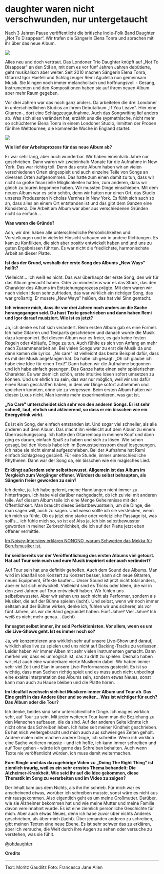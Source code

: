 # daughter waren nicht verschwunden, nur untergetaucht

Nach 3 Jahren Pause veröffentlicht die britische Indie-Folk Band Daughter „Not To Disappear“. Wir trafen die Sängerin Elena Tonra und sprachen mit ihr über das neue Album. 

<img src="/Images/Francesca Jane Allen/Daughter-2-CreditFrancescaAllen.jpg">

Alles neu und doch vertraut. Das Londoner Trio Daughter knüpft auf „Not To Disappear" an den Stil an, mit dem es vor fünf Jahren Jahren debütierte, geht musikalisch aber weiter. Seit 2010 machen Sängerin Elena Tonra, Gitarrist Igor Haefeli und Schlagzeuger Remi Aguilella nun gemeinsam Musik. Sie klingen noch immer melancholisch und hoffnungsvoll - Gesang, Instrumenten und den Kompositionen haben sie auf ihrem neuen Album aber mehr Raum gegeben. 

Vor drei Jahren war das noch ganz anders. Da arbeiteten die drei Londoner in unterschiedlichen Studios an ihrem Debutalbum „If You Leave". Hier eine Gitarren-, dort eine Schlagzeugaufnahme. Auch das Songwriting lief anders ab. Was sich alles verändert hat, erzählt uns die sypmathische, nicht mehr so schüchterne Elena Tonra in einem Londoner Studio, inmitten der Proben für ihre Welttournee, die kommende Woche in England startet.

<img src="/Images/Francesca Jane Allen/Daughter-3-CreditFrancescaAllen.jpg">

**Wie lief der Arbeitsprozess für das neue Album ab?**

Er war sehr lang, aber auch wunderbar. Wir haben eineinhalb Jahre nur geschrieben. Dann waren wir zweieinhalb Monate für die Aufnahme in New York. Das war richtig toll. Denn das erste Album haben wir an vielen verschiedenen Orten eingespielt und auch einzelne Teile von Songs an diversen Orten aufgenommen. Das hatte zum einen damit zu tun, dass wir nicht so große finanzielle Möglichkeiten hatten, zum anderen, dass wir gleich zu touren begonnen haben. Wir mussten Dinge einschieben. Mit dem neuen Album war es sehr schön, denn wir hatten nur einen Ort, das Studio unseres Produzenten Nicholas Vernhes in New York. Es fühlt sich auch so an, dass alles an einem Ort entstanden ist und das gibt dem Ganzen eine Konsistenz. Die Arbeit am Album war aber aus verschiedenen Gründen nicht so einfach…

**Was waren die Gründe?**

Ach, wir drei haben alle unterschiedliche Persönlichkeiten und Vorstellungen und in vielerlei Hinsicht schauen wir in andere Richtungen. Es kam zu Konflikten, die sich aber positiv entwickelt haben und und uns zu guten Ergebnissen führten. Es war nicht die friedlichste, harmonischste Arbeit an dieser Platte.

**Ist das der Grund, weshalb der erste Song des Albums „New Ways" heißt?**

Vielleicht… Ich weiß es nicht. Das war überhaupt der erste Song, den wir für das Album gemacht haben. Oder zu mindestens war es das Stück, das den Charakter des Albums im Entstehungsprozess prägte. Mit dem waren wir nach vielen Ideen sehr zufrieden, das war wirklich ein richtiger Song, das war großartig. Er musste „New Ways" heißen, das hat viel Sinn gemacht.

**Ich erinnere mich, dass ihr vor drei Jahren noch anders an die Sache herangegangen seid. Du hast Texte geschrieben und dann haben Remi und Igor darauf musiziert. Wie ist es jetzt?**

Ja, ich denke es hat sich verändert. Beim ersten Album gab es eine Formel. Ich habe Gitarren und Textparts geschrieben und danach wurde die Musik dazu komponiert. Bei diesem Album war es freier, es gab keine festen Regeln oder Abläufe, Dinge zu tun. Auch fühlte es sich von Anfang an mehr nach Zusammenarbeit an. Bei vielen Songs war zu erst die Musik da und dann kamen die Lyrics. „No care" ist vielleicht das beste Beispiel dafür, dass es mit der Musik angefangen hat. Da habe ich gesagt: „Oh ich glaube ich habe eine Idee für einen Text!" Dann haben wir die Aufnahme begonnen und ich habe einfach gesungen. Das Ganze hatte einen sehr spielerischen Charakter. Es war ziemlich schön, erste intuitive Ideen sofort umsetzen zu können. Und um ehrlich zu sein, das war nur möglich, weil wir uns dafür einen Raum geschaffen haben, in dem wir Dinge sofort aufnehmen und speichern konnten, ohne sie zu vergessen. Beim ersten Album hatten wir diesen Luxus nicht. Man konnte mehr experimentieren, was gut ist.

**„No Care" unterscheidet sich sehr von den anderen Songs. Er ist sehr schnell, laut, ehrlich und aktivierend, so dass er ein bisschen wie ein Energydrink wirkt.**

Es ist ein Song, der einfach entstanden ist. Und sogar viel schneller, als alle anderen auf dem Album. Das macht ihn vielleicht auf dem Album zu einem Überraschungssong. Ich hatte den Gitarrenloop in meinem Kopf und dann ging es darum, einfach Spaß zu haben und sich zu lösen. Wie schon gesagt, bei den Vocals habe ich im Bewusstseinsstrom drauf losgesungen. Ich habe sie nicht einmal aufgeschrieben. Bei der Aufnahme hat Remi einfach Schlagzeug gespielt. Für eine Stunde, immer unterschiedliche Rhythmen. Dann war der Song da, ein bisschen wie ein magisches Lied.

**Er klingt außerdem sehr selbstbewusst. Allgemein ist das Album im Vergleich zum Vorgänger offener. Würdest du selbst behaupten, als Sängerin freier geworden zu sein?**

Ich denke, ja. Ich habe gelernt, meine Handlungen nicht immer zu hinterfragen. Ich habe viel darüber nachgedacht, ob ich zu viel mit anderen teile. Auf diesem Album teile ich eine Menge Geheimnisse mit der Öffentlichkeit. Man braucht dieses Selbstbewusstsein, um die Dinge, die man sagen will, auch zu sagen. Und wieso sollte ich sie verstecken, wenn ich mich so fühle. Ob es jetzt eine starke oder verletzliche Passage ist, was soll's… ich fühle mich so, so ist es! Also ja, ich bin selbstbewusster geworden in meiner Zerbrechlichkeit, die ich auf der Platte jetzt eben offener vermittle.

[Im Noisey-Interview erklären NONONO, warum Schweden das Mekka für Berufsmusiker ist.](http://web.archive.org/web/20230327113112mp_/http://noisey.vice.com/de/blog/schweden-ist-das-mekka-der-berufsmusiker-nonono-im-interview)

**Ihr seid bereits vor der Veröffentlichung des ersten Albums viel getourt. Hat auf Tour sein euch und eure Musik inspiriert oder auch verändert?**

Auf Tour sein hat uns definitiv geholfen. Auch dem Sound des Albums. Man wird im Idealfall von Konzert zu Konzert besser, kann sich neue Gitarren, neues Equipment, Effekte kaufen… Unser Sound ist jetzt nicht total anders, aber er hat sich entwickelt. Vielleicht sind es Tricks oder Ideen, die wir in den zwei Jahren auf Tour entwickelt haben. Wir fühlen uns selbstbewusster. Aber wir sehen uns auch nicht als Performer, sondern als Musiker, die auf der Bühne spielen (lacht). Und selbst, wenn wir noch immer seltsam auf der Bühne wirken, denke ich, fühlen wir uns sicherer, als vor fünf Jahren, als wir die Band gegründet haben. Fünf Jahre? Vier Jahre? Ich weiß es nicht mehr genau… (lacht)

**Ihr sagtet selbst immer, ihr seid Perfektionisten. Vor allem, wenn es um die Live-Shows geht. Ist es immer noch so?**

Ja, wir konzentrieren uns wirklich sehr auf unsere Live-Show und darauf, wirklich alles live zu spielen und uns nicht auf Backing-Tracks zu verlassen. Leider haben wir immer Alben mit sehr vielen Instrumenten gemacht. Dann merken wir, dass es unmöglich ist, das zu dritt zu spielen. Deshalb haben wir jetzt auch eine wunderbare vierte Musikerin dabei. Wir haben immer sehr viel Zeit und Elan in unsere Live-Performances gesteckt. Es ist so wichtig, dass man Sachen richtig spielt und es muss auch nicht unbedingt eine exakte Interpretation des Albums sein, sondern etwas Neues, sonst kann man auch zu Hause bleiben und die Platte hören.

**Im Idealfall wechseln sich bei Musikern immer Album und Tour ab. Das Eine greift in das Andere über und so weiter… Was ist wichtiger für euch? Das Album oder die Tour?**

Ich denke, beides sind sehr unterschiedliche Dinge. Ich mag es wirklich sehr, auf Tour zu sein. Mit jeder weiteren Tour kann man die Beziehung zu den Menschen aufbauen, die da sind. Auf der anderen Seite könnte ich nicht ohne das Schreiben leben. Ich habe seit meiner Kindheit geschrieben. Es hat mich weitergebracht und mich auch aus schwierigen Zeiten geholt. Andere malen oder machen andere Dinge, ich schreibe. Wenn ich wirklich eine Sache verlieren müsste - und ich hoffe, ich kann immer schreiben und auf Tour gehen - würde ich gerne das Schreiben behalten. Auch wenn Texte nie veröffentlicht würden, ich muss damit weitermachen.

**Eure Single und das dazugehörige Video zu „Doing The Right Thing" ist ziemlich traurig, weil es ein sehr ernstes Thema behandelt: Die Alzheimer-Krankheit. Wie seid ihr auf die Idee gekommen, diese Thematik im Song zu verarbeiten und im Video zu zeigen?**

Der Inhalt kam aus dem Nichts, als ihn ihn schrieb. Für mich war es anscheinend etwas, worüber ich schreiben musste, sonst wäre es nicht aus mir rausgekommen. Also eigentlich geht es um meine Großmutter. Darüber, wie sie Alzheimer bekommen hat und wie meine Mutter und meine Familie davon vereinnahmt wurde. Es ist eine ziemlich persönliche Geschichte für mich. Aber auch etwas Neues, denn ich habe zuvor über nichts Anderes geschrieben, als über mich (lacht). Über jemanden anderen zu schreiben, gibt meinen Texten eine neue Ebene. Es ist sehr schwer das zu erklären, aber ich versuche, die Welt durch ihre Augen zu sehen oder versuche zu verstehen, was sie fühlt.

[@ohdaughter](https://www.facebook.com/ohdaughter/?fref=ts)

**Credits**

---

Text: Moritz Gaudlitz
Foto: Francesca Jane Allen
